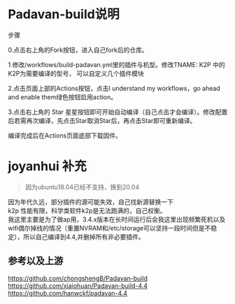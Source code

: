 # Padavan-build说明

步骤

0.点击右上角的Fork按钮，进入自己fork后的仓库。

1.修改/workflows/build-padavan.yml里的插件与机型。修改TNAME: K2P 中的K2P为需要编译的型号， 可以自定义几个插件模块

2.点击页面上部的Actions按钮，点击I understand my workflows，go ahead and enable them绿色按钮启用action。

3.点击右上角的 Star 星星按钮即可开始自动编译（自己点击才会编译）。修改配置后若需再次编译，先点击Star取消Star后，再点击Star即可重新编译。

编译完成后在Actions页面底部下载固件。
# joyanhui 补充
> 因为ubuntu18.04已经不支持，换到20.04

因为年代久远，部分插件的源可能失效，自己找新源替换一下  
k2p 性能有限，科学类软件k2p是无法跑满的，自己权衡。   
我这里主要是为了做ap用，3.4.x版本在长时间运行后会我这里出现频繁死机以及wifi偶尔掉线的情况（重置NVRAM和/etc/storage可以坚持一段时间但是不稳定），所以自己编译到4.4,并删掉所有非必要插件。

## 参考以及上游
https://github.com/chongshengB/Padavan-build  
https://github.com/xiaiohuan/Padavan-build-4.4  
https://github.com/hanwckf/padavan-4.4
